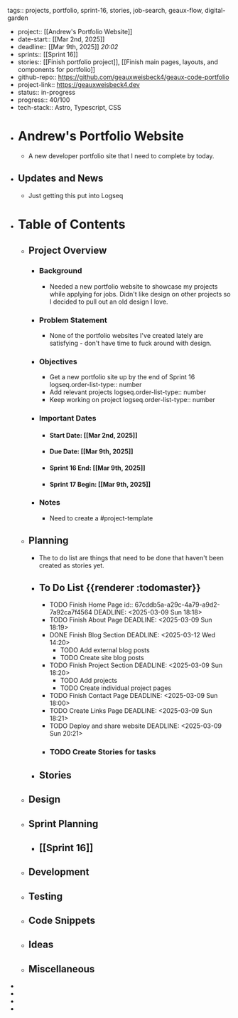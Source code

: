 tags:: projects, portfolio, sprint-16, stories, job-search, geaux-flow, digital-garden

- project:: [[Andrew's Portfolio Website]]
- date-start:: [[Mar 2nd, 2025]]
- deadline::  [[Mar 9th, 2025]] *20:02*
- sprints:: [[Sprint 16]]
- stories:: [[Finish portfolio project]], [[Finish main pages, layouts, and components for portfolio]]
- github-repo:: https://github.com/geauxweisbeck4/geaux-code-portfolio
- project-link:: https://geauxweisbeck4.dev
- status:: in-progress
- progress:: 40/100
- tech-stack:: Astro, Typescript, CSS
- # Andrew's Portfolio Website
	- A new developer portfolio site that I need to complete by today.
- ## Updates and News
	- Just getting this put into Logseq
- # Table of Contents
	- ## Project Overview
		- ### Background
			- Needed a new portfolio website to showcase my projects while applying for jobs. Didn't like design on other projects so I decided to pull out an old design I love.
		- ### Problem Statement
			- None of the portfolio websites I've created lately are satisfying - don't have time to fuck around with design.
		- ### Objectives
			- Get a new portfolio site up by the end of Sprint 16
			  logseq.order-list-type:: number
			- Add relevant projects
			  logseq.order-list-type:: number
			- Keep working on project
			  logseq.order-list-type:: number
		- ### Important Dates
			- #### Start Date: [[Mar 2nd, 2025]]
			- #### Due Date: [[Mar 9th, 2025]]
			- #### Sprint 16 End: [[Mar 9th, 2025]]
			- #### Sprint 17 Begin: [[Mar 9th, 2025]]
		- ### Notes
			- Need to create a #project-template
	- ## Planning
		- The to do list are things that need to be done that haven't been created as stories yet.
		- ## To Do List {{renderer :todomaster}}
			- TODO Finish Home Page
			  id:: 67cddb5a-a29c-4a79-a9d2-7a92ca7f4564
			  DEADLINE: <2025-03-09 Sun 18:18>
			- TODO Finish About Page
			  DEADLINE: <2025-03-09 Sun 18:19>
			- DONE Finish Blog Section
			  DEADLINE: <2025-03-12 Wed 14:20>
				- TODO Add external blog posts
				- TODO Create site blog posts
			- TODO Finish Project Section
			  DEADLINE: <2025-03-09 Sun 18:20>
				- TODO Add projects
				- TODO Create individual project pages
			- TODO Finish Contact Page
			  DEADLINE: <2025-03-09 Sun 18:00>
			- TODO Create Links Page
			  DEADLINE: <2025-03-09 Sun 18:21>
			- TODO Deploy and share website
			  DEADLINE: <2025-03-09 Sun 20:21>
			- ### TODO Create Stories for tasks
		- ## Stories
	- ## Design
	- ## Sprint Planning
		- ## [[Sprint 16]]
	- ## Development
	- ## Testing
	- ## Code Snippets
	- ## Ideas
	- ## Miscellaneous
-
-
-
-